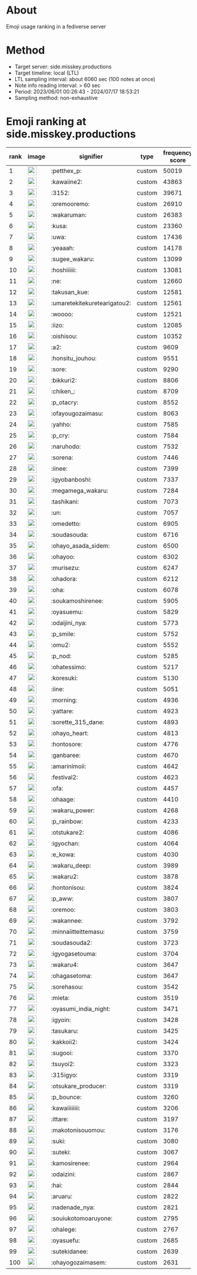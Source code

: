 # About
Emoji usage ranking in a fediverse server

# Method
- Target server: side.misskey.productions
- Target timeline: local (LTL)
- LTL sampling interval: about 6060 sec (100 notes at once)
- Note info reading interval: > 60 sec
- Period: 2023/06/01 00:26:43 - 2024/07/17 18:53:21 
- Sampling method: non-exhaustive

# Emoji ranking at side.misskey.productions

|rank|image|signifier|type|frequency score|
|----|----|----|----|----|
|1|<img height="24" src="https://side.misskey.productions/emoji/petthex_p.webp">|:petthex_p:|custom|50019|
|2|<img height="24" src="https://side.misskey.productions/emoji/kawaiine2.webp">|:kawaiine2:|custom|43863|
|3|<img height="24" src="https://side.misskey.productions/emoji/3152.webp">|:3152:|custom|39671|
|4|<img height="24" src="https://side.misskey.productions/emoji/oremooremo.webp">|:oremooremo:|custom|26910|
|5|<img height="24" src="https://side.misskey.productions/emoji/wakaruman.webp">|:wakaruman:|custom|26383|
|6|<img height="24" src="https://side.misskey.productions/emoji/kusa.webp">|:kusa:|custom|23360|
|7|<img height="24" src="https://side.misskey.productions/emoji/uwa.webp">|:uwa:|custom|17436|
|8|<img height="24" src="https://side.misskey.productions/emoji/yeaaah.webp">|:yeaaah:|custom|14178|
|9|<img height="24" src="https://side.misskey.productions/emoji/sugee_wakaru.webp">|:sugee_wakaru:|custom|13099|
|10|<img height="24" src="https://side.misskey.productions/emoji/hoshiiiiii.webp">|:hoshiiiiii:|custom|13081|
|11|<img height="24" src="https://side.misskey.productions/emoji/ne.webp">|:ne:|custom|12660|
|12|<img height="24" src="https://side.misskey.productions/emoji/takusan_kue.webp">|:takusan_kue:|custom|12581|
|13|<img height="24" src="https://side.misskey.productions/emoji/umaretekitekuretearigatou2.webp">|:umaretekitekuretearigatou2:|custom|12561|
|14|<img height="24" src="https://side.misskey.productions/emoji/woooo.webp">|:woooo:|custom|12521|
|15|<img height="24" src="https://side.misskey.productions/emoji/iizo.webp">|:iizo:|custom|12085|
|16|<img height="24" src="https://side.misskey.productions/emoji/oishisou.webp">|:oishisou:|custom|10352|
|17|<img height="24" src="https://side.misskey.productions/emoji/a2.webp">|:a2:|custom|9609|
|18|<img height="24" src="https://side.misskey.productions/emoji/honsitu_jouhou.webp">|:honsitu_jouhou:|custom|9551|
|19|<img height="24" src="https://side.misskey.productions/emoji/sore.webp">|:sore:|custom|9290|
|20|<img height="24" src="https://side.misskey.productions/emoji/bikkuri2.webp">|:bikkuri2:|custom|8806|
|21|<img height="24" src="https://side.misskey.productions/emoji/chiken_.webp">|:chiken_:|custom|8709|
|22|<img height="24" src="https://side.misskey.productions/emoji/p_otacry.webp">|:p_otacry:|custom|8552|
|23|<img height="24" src="https://side.misskey.productions/emoji/ofayougozaimasu.webp">|:ofayougozaimasu:|custom|8063|
|24|<img height="24" src="https://side.misskey.productions/emoji/yahho.webp">|:yahho:|custom|7585|
|25|<img height="24" src="https://side.misskey.productions/emoji/p_cry.webp">|:p_cry:|custom|7584|
|26|<img height="24" src="https://side.misskey.productions/emoji/naruhodo.webp">|:naruhodo:|custom|7532|
|27|<img height="24" src="https://side.misskey.productions/emoji/sorena.webp">|:sorena:|custom|7446|
|28|<img height="24" src="https://side.misskey.productions/emoji/iinee.webp">|:iinee:|custom|7399|
|29|<img height="24" src="https://side.misskey.productions/emoji/igyobanboshi.webp">|:igyobanboshi:|custom|7337|
|30|<img height="24" src="https://side.misskey.productions/emoji/megamega_wakaru.webp">|:megamega_wakaru:|custom|7284|
|31|<img height="24" src="https://side.misskey.productions/emoji/tashikani.webp">|:tashikani:|custom|7073|
|32|<img height="24" src="https://side.misskey.productions/emoji/un.webp">|:un:|custom|7057|
|33|<img height="24" src="https://side.misskey.productions/emoji/omedetto.webp">|:omedetto:|custom|6905|
|34|<img height="24" src="https://side.misskey.productions/emoji/soudasouda.webp">|:soudasouda:|custom|6716|
|35|<img height="24" src="https://side.misskey.productions/emoji/ohayo_asada_sidem.webp">|:ohayo_asada_sidem:|custom|6500|
|36|<img height="24" src="https://side.misskey.productions/emoji/ohayoo.webp">|:ohayoo:|custom|6302|
|37|<img height="24" src="https://side.misskey.productions/emoji/murisezu.webp">|:murisezu:|custom|6247|
|38|<img height="24" src="https://side.misskey.productions/emoji/ohadora.webp">|:ohadora:|custom|6212|
|39|<img height="24" src="https://side.misskey.productions/emoji/oha.webp">|:oha:|custom|6078|
|40|<img height="24" src="https://side.misskey.productions/emoji/soukamoshirenee.webp">|:soukamoshirenee:|custom|5905|
|41|<img height="24" src="https://side.misskey.productions/emoji/oyasuemu.webp">|:oyasuemu:|custom|5829|
|42|<img height="24" src="https://side.misskey.productions/emoji/odaijini_nya.webp">|:odaijini_nya:|custom|5773|
|43|<img height="24" src="https://side.misskey.productions/emoji/p_smile.webp">|:p_smile:|custom|5752|
|44|<img height="24" src="https://side.misskey.productions/emoji/omu2.webp">|:omu2:|custom|5552|
|45|<img height="24" src="https://side.misskey.productions/emoji/p_nod.webp">|:p_nod:|custom|5285|
|46|<img height="24" src="https://side.misskey.productions/emoji/ohatessimo.webp">|:ohatessimo:|custom|5217|
|47|<img height="24" src="https://side.misskey.productions/emoji/koresuki.webp">|:koresuki:|custom|5130|
|48|<img height="24" src="https://side.misskey.productions/emoji/iine.webp">|:iine:|custom|5051|
|49|<img height="24" src="https://side.misskey.productions/emoji/morning.webp">|:morning:|custom|4936|
|50|<img height="24" src="https://side.misskey.productions/emoji/yattare.webp">|:yattare:|custom|4923|
|51|<img height="24" src="https://side.misskey.productions/emoji/sorette_315_dane.webp">|:sorette_315_dane:|custom|4893|
|52|<img height="24" src="https://side.misskey.productions/emoji/ohayo_heart.webp">|:ohayo_heart:|custom|4813|
|53|<img height="24" src="https://side.misskey.productions/emoji/hontosore.webp">|:hontosore:|custom|4776|
|54|<img height="24" src="https://side.misskey.productions/emoji/ganbaree.webp">|:ganbaree:|custom|4670|
|55|<img height="24" src="https://side.misskey.productions/emoji/amarinimoii.webp">|:amarinimoii:|custom|4642|
|56|<img height="24" src="https://side.misskey.productions/emoji/festival2.webp">|:festival2:|custom|4623|
|57|<img height="24" src="https://side.misskey.productions/emoji/ofa.webp">|:ofa:|custom|4457|
|58|<img height="24" src="https://side.misskey.productions/emoji/ohaage.webp">|:ohaage:|custom|4410|
|59|<img height="24" src="https://side.misskey.productions/emoji/wakaru_power.webp">|:wakaru_power:|custom|4268|
|60|<img height="24" src="https://side.misskey.productions/emoji/p_rainbow.webp">|:p_rainbow:|custom|4233|
|61|<img height="24" src="https://side.misskey.productions/emoji/otstukare2.webp">|:otstukare2:|custom|4086|
|62|<img height="24" src="https://side.misskey.productions/emoji/igyochan.webp">|:igyochan:|custom|4064|
|63|<img height="24" src="https://side.misskey.productions/emoji/e_kowa.webp">|:e_kowa:|custom|4030|
|64|<img height="24" src="https://side.misskey.productions/emoji/wakaru_deep.webp">|:wakaru_deep:|custom|3989|
|65|<img height="24" src="https://side.misskey.productions/emoji/wakaru2.webp">|:wakaru2:|custom|3878|
|66|<img height="24" src="https://side.misskey.productions/emoji/hontonisou.webp">|:hontonisou:|custom|3824|
|67|<img height="24" src="https://side.misskey.productions/emoji/p_aww.webp">|:p_aww:|custom|3807|
|68|<img height="24" src="https://side.misskey.productions/emoji/oremoo.webp">|:oremoo:|custom|3803|
|69|<img height="24" src="https://side.misskey.productions/emoji/wakannee.webp">|:wakannee:|custom|3792|
|70|<img height="24" src="https://side.misskey.productions/emoji/minnaiitteittemasu.webp">|:minnaiitteittemasu:|custom|3759|
|71|<img height="24" src="https://side.misskey.productions/emoji/soudasouda2.webp">|:soudasouda2:|custom|3723|
|72|<img height="24" src="https://side.misskey.productions/emoji/igyogasetouma.webp">|:igyogasetouma:|custom|3704|
|73|<img height="24" src="https://side.misskey.productions/emoji/wakaru4.webp">|:wakaru4:|custom|3647|
|74|<img height="24" src="https://side.misskey.productions/emoji/ohagasetoma.webp">|:ohagasetoma:|custom|3647|
|75|<img height="24" src="https://side.misskey.productions/emoji/sorehasou.webp">|:sorehasou:|custom|3542|
|76|<img height="24" src="https://side.misskey.productions/emoji/mieta.webp">|:mieta:|custom|3519|
|77|<img height="24" src="https://side.misskey.productions/emoji/oyasumi_india_night.webp">|:oyasumi_india_night:|custom|3471|
|78|<img height="24" src="https://side.misskey.productions/emoji/igyoin.webp">|:igyoin:|custom|3428|
|79|<img height="24" src="https://side.misskey.productions/emoji/tasukaru.webp">|:tasukaru:|custom|3425|
|80|<img height="24" src="https://side.misskey.productions/emoji/kakkoii2.webp">|:kakkoii2:|custom|3424|
|81|<img height="24" src="https://side.misskey.productions/emoji/sugooi.webp">|:sugooi:|custom|3370|
|82|<img height="24" src="https://side.misskey.productions/emoji/tsuyoi2.webp">|:tsuyoi2:|custom|3323|
|83|<img height="24" src="https://side.misskey.productions/emoji/315igyo.webp">|:315igyo:|custom|3319|
|84|<img height="24" src="https://side.misskey.productions/emoji/otsukare_producer.webp">|:otsukare_producer:|custom|3319|
|85|<img height="24" src="https://side.misskey.productions/emoji/p_bounce.webp">|:p_bounce:|custom|3260|
|86|<img height="24" src="https://side.misskey.productions/emoji/kawaiiiiiiii.webp">|:kawaiiiiiiii:|custom|3206|
|87|<img height="24" src="https://side.misskey.productions/emoji/ittare.webp">|:ittare:|custom|3197|
|88|<img height="24" src="https://side.misskey.productions/emoji/makotonisouomou.webp">|:makotonisouomou:|custom|3176|
|89|<img height="24" src="https://side.misskey.productions/emoji/suki.webp">|:suki:|custom|3080|
|90|<img height="24" src="https://side.misskey.productions/emoji/suteki.webp">|:suteki:|custom|3067|
|91|<img height="24" src="https://side.misskey.productions/emoji/kamosirenee.webp">|:kamosirenee:|custom|2964|
|92|<img height="24" src="https://side.misskey.productions/emoji/odaizini.webp">|:odaizini:|custom|2867|
|93|<img height="24" src="https://side.misskey.productions/emoji/hai.webp">|:hai:|custom|2844|
|94|<img height="24" src="https://side.misskey.productions/emoji/aruaru.webp">|:aruaru:|custom|2822|
|95|<img height="24" src="https://side.misskey.productions/emoji/nadenade_nya.webp">|:nadenade_nya:|custom|2821|
|96|<img height="24" src="https://side.misskey.productions/emoji/souiukotomoaruyone.webp">|:souiukotomoaruyone:|custom|2795|
|97|<img height="24" src="https://side.misskey.productions/emoji/ohalege.webp">|:ohalege:|custom|2767|
|98|<img height="24" src="https://side.misskey.productions/emoji/oyasuefu.webp">|:oyasuefu:|custom|2685|
|99|<img height="24" src="https://side.misskey.productions/emoji/sutekidanee.webp">|:sutekidanee:|custom|2639|
|100|<img height="24" src="https://side.misskey.productions/emoji/ohayogozaimasem.webp">|:ohayogozaimasem:|custom|2631|
